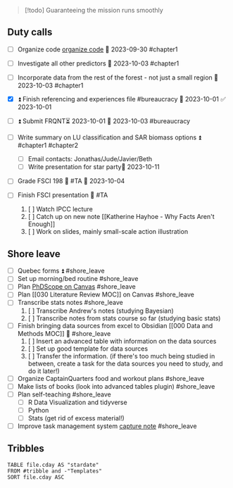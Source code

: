 
>[!todo] Guaranteeing the mission runs smoothly

## Duty calls
- [ ] Organize code [organize code](https://twitter.com/Artifexx/status/1698280586236895346)  📅 2023-09-30 #chapter1
- [ ] Investigate all other predictors 📅 2023-10-03 #chapter1
- [ ] Incorporate data from the rest of the forest - not just a small region 📅 2023-10-03 #chapter1

- [x] ⏫ Finish referencing and experiences file #bureaucracy 📅 2023-10-01 ✅ 2023-10-01
-  [ ] ⏫ Submit FRQNT⏳ 2023-10-01 📅 2023-10-03 #bureaucracy

- [ ] Write summary on LU classification and SAR biomass options ⏫ #chapter1 #chapter2
	- [ ] Email contacts: Jonathas/Jude/Javier/Beth 
	- [ ] Write presentation for star party📅 2023-10-11

- [ ] Grade FSCI 198 🔼 #TA 📅 2023-10-04
- [ ] Finish FSCI presentation 🔼 #TA
	1.  [ ] Watch IPCC lecture
	2.  [ ] Catch up on new note [[Katherine Hayhoe - Why Facts Aren't Enough]]
	3.  [ ] Work on slides, mainly small-scale action illustration 

## Shore leave
- [ ] Quebec forms ⏫ #shore_leave
- [ ] Set up morning/bed routine #shore_leave
- [ ] Plan [PhDScope on Canvas](https://twitter.com/Artifexx/status/1608934257292103683) #shore_leave
- [ ] Plan [[030 Literature Review MOC]] on Canvas #shore_leave 
- [ ] Transcribe stats notes #shore_leave
	1.  [ ] Transcribe Andrew's notes (studying Bayesian)
	2.  [ ] Transcribe notes from stats course so far (studying basic stats)
- [ ] Finish bringing data sources from excel to Obsidian [[000 Data and Methods MOC]] 🔼 #shore_leave
	1.  [ ] Insert an advanced table with information on the data sources
	2.  [ ] Set up good template for data sources
	3.  [ ] Transfer the information. (if there's too much being studied in between, create a task for the data sources you need to study, and do it later!)
- [ ] Organize CaptainQuarters food and workout plans #shore_leave
- [ ] Make lists of books (look into advanced tables plugin) #shore_leave
- [ ] Plan self-teaching #shore_leave
	- [ ] R Data Visualization and tidyverse
	- [ ] Python
	- [ ] Stats (get rid of excess material!)
- [ ] Improve task management system [capture note](https://forum.obsidian.md/t/how-to-use-daily-notes-with-a-capture-note/6121) #shore_leave

## Tribbles

```dataview
TABLE file.cday AS "stardate"  
FROM #tribble and -"Templates"
SORT file.cday ASC
```
